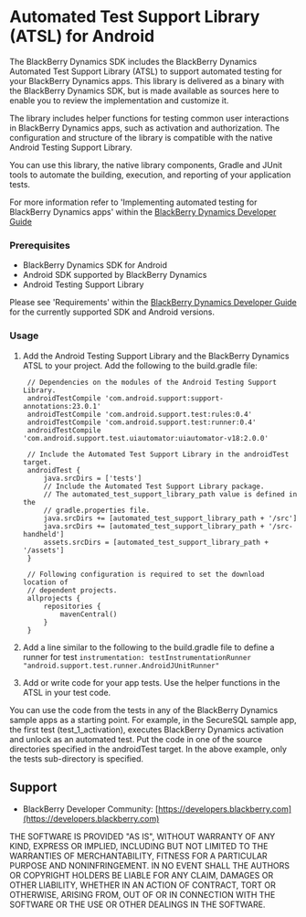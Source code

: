 # Automated Test Support Library (ATSL) for Android

The BlackBerry Dynamics SDK includes the BlackBerry Dynamics Automated Test Support Library (ATSL) to support automated testing for your BlackBerry Dynamics apps. This library is delivered as a binary with the BlackBerry Dynamics SDK, but is made available as sources here to enable you to review the implementation and customize it.

The library includes helper functions for testing common user interactions in BlackBerry Dynamics apps, such as activation and authorization. The configuration and structure of the library is compatible with the native Android Testing Support Library. 

You can use this library, the native library components, Gradle and JUnit tools to automate the building, execution, and reporting of your application tests.

For more information refer to 'Implementing automated testing for BlackBerry Dynamics apps' within the [BlackBerry Dynamics Developer Guide](https://docs.blackberry.com/en/development-tools/blackberry-dynamics-sdk-android/) 

### Prerequisites

 - BlackBerry Dynamics SDK for Android
 - Android SDK supported by BlackBerry Dynamics 
 - Android Testing Support Library

Please see 'Requirements' within the [BlackBerry Dynamics Developer Guide](https://docs.blackberry.com/en/development-tools/blackberry-dynamics-sdk-android/) for the currently supported SDK and Android versions.

### Usage

1. Add the Android Testing Support Library and the BlackBerry Dynamics ATSL to your project.  Add the following to the build.gradle file:
	    
	    // Dependencies on the modules of the Android Testing Support Library.
	    androidTestCompile 'com.android.support:support-annotations:23.0.1'
	    androidTestCompile 'com.android.support.test:rules:0.4'
	    androidTestCompile 'com.android.support.test:runner:0.4'
	    androidTestCompile 'com.android.support.test.uiautomator:uiautomator-v18:2.0.0'

	    // Include the Automated Test Support Library in the androidTest target.
	    androidTest {
	        java.srcDirs = ['tests']
	        // Include the Automated Test Support Library package.
	        // The automated_test_support_library_path value is defined in the
	        // gradle.properties file.
	        java.srcDirs += [automated_test_support_library_path + '/src']
	        java.srcDirs += [automated_test_support_library_path + '/src-handheld']
	        assets.srcDirs = [automated_test_support_library_path + '/assets']
	    }
	    
	    // Following configuration is required to set the download location of
	    // dependent projects.
	    allprojects {
	        repositories {
	            mavenCentral()
	        }
	    }

2. Add a line similar to the following to the build.gradle file to define a runner for test 
`instrumentation: testInstrumentationRunner "android.support.test.runner.AndroidJUnitRunner"`

3. Add or write code for your app tests. Use the helper functions in the ATSL in your test code.

You can use the code from the tests in any of the BlackBerry Dynamics sample apps as a starting point. For example, in the SecureSQL sample app, the first test (test_1_activation), executes BlackBerry Dynamics activation and unlock as an automated test. Put the code in one of the source directories specified in the androidTest target. In the above example, only the tests sub-directory is specified.

## Support

-   BlackBerry Developer Community:  [https://developers.blackberry.com](https://developers.blackberry.com)

THE SOFTWARE IS PROVIDED "AS IS", WITHOUT WARRANTY OF ANY KIND, EXPRESS OR IMPLIED, INCLUDING BUT NOT LIMITED TO THE WARRANTIES OF MERCHANTABILITY, FITNESS FOR A PARTICULAR PURPOSE AND NONINFRINGEMENT. IN NO EVENT SHALL THE AUTHORS OR COPYRIGHT HOLDERS BE LIABLE FOR ANY CLAIM, DAMAGES OR OTHER LIABILITY, WHETHER IN AN ACTION OF CONTRACT, TORT OR OTHERWISE, ARISING FROM, OUT OF OR IN CONNECTION WITH THE SOFTWARE OR THE USE OR OTHER DEALINGS IN THE SOFTWARE.

